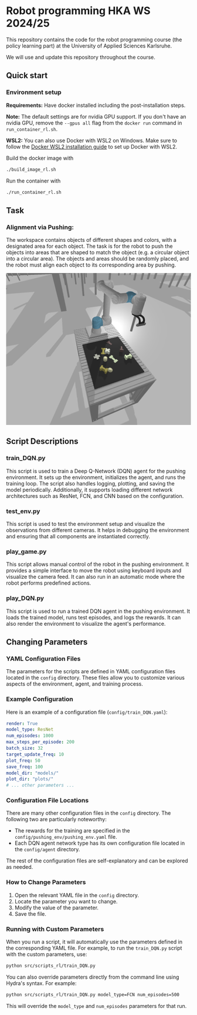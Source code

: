 # Robot programming HKA WS 2024/25

This repository contains the code for the robot programming course (the policy learning part) at the University of Applied Sciences Karlsruhe.

We will use and update this repository throughout the course.

## Quick start

### Environment setup

**Requirements:** Have docker installed including the post-installation steps.

**Note:** The default settings are for nvidia GPU support. If you don't have an nvidia GPU, remove the `--gpus all` flag from the `docker run` command in `run_container_rl.sh`.

**WSL2:** You can also use Docker with WSL2 on Windows. Make sure to follow the [Docker WSL2 installation guide](https://docs.docker.com/docker-for-windows/wsl/) to set up Docker with WSL2.

Build the docker image with

```bash
./build_image_rl.sh
```

Run the container with
```bash
./run_container_rl.sh
```

## Task

### Alignment via Pushing:​

The workspace contains objects of different shapes and colors, with a designated area for each object. The task is for the robot to push the objects into areas that are shaped to match the object (e.g. a circular object into a circular area). The objects and areas should be randomly placed, and the robot must align each object to its corresponding area by pushing.

![Task Description](./docs/task_description.png)

## Script Descriptions

### train_DQN.py
This script is used to train a Deep Q-Network (DQN) agent for the pushing environment. It sets up the environment, initializes the agent, and runs the training loop. The script also handles logging, plotting, and saving the model periodically. Additionally, it supports loading different network architectures such as ResNet, FCN, and CNN based on the configuration.

### test_env.py
This script is used to test the environment setup and visualize the observations from different cameras. It helps in debugging the environment and ensuring that all components are instantiated correctly.

### play_game.py
This script allows manual control of the robot in the pushing environment. It provides a simple interface to move the robot using keyboard inputs and visualize the camera feed. It can also run in an automatic mode where the robot performs predefined actions.

### play_DQN.py
This script is used to run a trained DQN agent in the pushing environment. It loads the trained model, runs test episodes, and logs the rewards. It can also render the environment to visualize the agent's performance.

## Changing Parameters

### YAML Configuration Files
The parameters for the scripts are defined in YAML configuration files located in the `config` directory. These files allow you to customize various aspects of the environment, agent, and training process.

### Example Configuration
Here is an example of a configuration file (`config/train_DQN.yaml`):

```yaml
render: True
model_type: ResNet
num_episodes: 1000
max_steps_per_episode: 200
batch_size: 32
target_update_freq: 10
plot_freq: 50
save_freq: 100
model_dir: "models/"
plot_dir: "plots/"
# ... other parameters ...
```

### Configuration File Locations
There are many other configuration files in the `config` directory. The following two are particularly noteworthy:
- The rewards for the training are specified in the `config/pushing_env/pushing_env.yaml` file.
- Each DQN agent network type has its own configuration file located in the `config/agent` directory.

The rest of the configuration files are self-explanatory and can be explored as needed.

### How to Change Parameters
1. Open the relevant YAML file in the `config` directory.
2. Locate the parameter you want to change.
3. Modify the value of the parameter.
4. Save the file.

### Running with Custom Parameters
When you run a script, it will automatically use the parameters defined in the corresponding YAML file. For example, to run the `train_DQN.py` script with the custom parameters, use:

```bash
python src/scripts_rl/train_DQN.py
```

You can also override parameters directly from the command line using Hydra's syntax. For example:

```bash
python src/scripts_rl/train_DQN.py model_type=FCN num_episodes=500
```

This will override the `model_type` and `num_episodes` parameters for that run.

